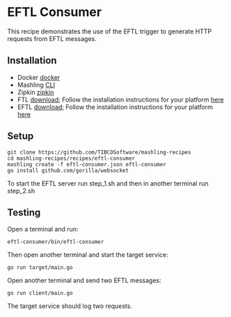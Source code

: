 # EFTL Consumer
This recipe demonstrates the use of the EFTL trigger to generate HTTP requests from EFTL messages.

## Installation
* Docker [docker](https://www.docker.com)
* Mashling [CLI](https://github.com/TIBCOSoftware/mashling)
* Zipkin [zipkin](http://zipkin.io/pages/quickstart)
* FTL [download](https://www.tibco.com/products/tibco-ftl);
Follow the installation instructions for your platform [here](https://docs.tibco.com/pub/ftl/5.3.2/doc/pdf/TIB_ftl_5.3_Installation.pdf)
* EFTL [download](https://www.tibco.com/products/tibco-eftl);
Follow the installation instructions for your platform [here](https://docs.tibco.com/pub/eftl/3.2.0/doc/html/GUID-9F5E7521-39B1-4DFD-B2E6-35164F9406CD.html)

## Setup
```
git clone https://github.com/TIBCOSoftware/mashling-recipes
cd mashling-recipes/recipes/eftl-consumer
mashling create -f eftl-consumer.json eftl-consumer
go install github.com/gorilla/websocket
```

To start the EFTL server run step_1.sh and then in another terminal run step_2.sh

## Testing
Open a terminal and run:
```
eftl-consumer/bin/eftl-consumer
```

Then open another terminal and start the target service:
```
go run target/main.go
```

Open another terminal and send two EFTL messages:
```
go run client/main.go
```

The target service should log two requests.
